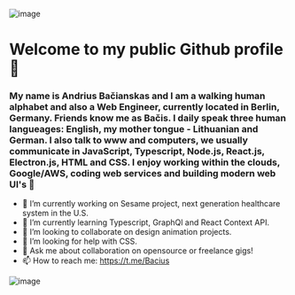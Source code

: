 ![image](https://media-exp1.licdn.com/dms/image/C4D16AQFtWcDa08cIMg/profile-displaybackgroundimage-shrink_350_1400/0?e=1603929600&v=beta&t=0BrIP3zV-qVFfBBWaQKOQ1djrNwhePZ0r21FRaeljQo)

# Welcome to my public Github profile 👋

### My name is Andrius Bačianskas and I am a walking human alphabet and also a Web Engineer, currently located in Berlin, Germany. Friends know me as Bačis. I daily speak three human langueages: English, my mother tongue - Lithuanian and German. I also talk to www and computers, we usually communicate in JavaScript, Typescript, Node.js, React.js, Electron.js, HTML and CSS. I enjoy working within the clouds, Google/AWS, coding web services and building modern web UI's 👾

- 🔭 I’m currently working on Sesame project, next generation healthcare system in the U.S. 
- 🌱 I’m currently learning Typescript, GraphQl and React Context API.
- 👯 I’m looking to collaborate on design animation projects.
- 🤔 I’m looking for help with CSS.
- 💬 Ask me about collaboration on opensource or freelance gigs!
- 📫 How to reach me: https://t.me/Bacius

![image](https://lh3.googleusercontent.com/proxy/bRNMBNtWVTcZaRzUZ_H2ZxjsKOwsmUv34ZUj86QdQMwjpSztq7mMHBdDZoLp4TAjJFP0p8L5u_XJ-LJOpzw3A8K912EjNWnVbb9L3HF8OKY)
